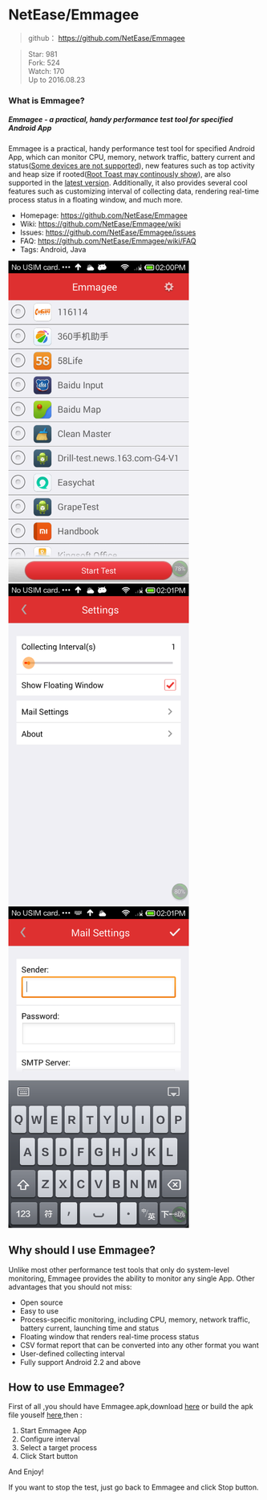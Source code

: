 # NetEase/Emmagee
> github： https://github.com/NetEase/Emmagee

> Star: 981  
> Fork: 524      
> Watch: 170    
> Up to 2016.08.23    

### What is Emmagee?

##### Emmagee - a practical, handy performance test tool for specified Android App

Emmagee is a practical, handy performance test tool for specified Android App, which can monitor CPU, memory, 
network traffic, battery current and status([Some devices are not supported](https://github.com/NetEase/Emmagee/wiki/Some-devices-are-not-supported)), new features such as top activity and heap size if rooted([Root Toast may continously show](https://github.com/NetEase/Emmagee/wiki/FAQ)), are also supported in the [latest version](https://github.com/NetEase/Emmagee/releases). Additionally, it also provides several cool features such as customizing interval of collecting data,
rendering real-time process status in a floating window, and much more.

 * Homepage: https://github.com/NetEase/Emmagee
 * Wiki: https://github.com/NetEase/Emmagee/wiki
 * Issues: https://github.com/NetEase/Emmagee/issues
 * FAQ: https://github.com/NetEase/Emmagee/wiki/FAQ
 * Tags: Android, Java 

<img src="../../img/emmagee1.png" width="360px" />
&nbsp;
<img src="../../img/emmagee2.png" width="360px" />
&nbsp;
<img src="../../img/emmagee3.png" width="360px" />

## Why should I use Emmagee?

Unlike most other performance test tools that only do system-level monitoring, Emmagee provides the ability to monitor any single App. Other advantages that
you should not miss:
* Open source
* Easy to use
* Process-specific monitoring, including CPU, memory, network traffic, battery current, launching time and status
* Floating window that renders real-time process status
* CSV format report that can be converted into any other format you want
* User-defined collecting interval
* Fully support Android 2.2 and above

## How to use Emmagee?

First of all ,you should have Emmagee.apk,download [here](http://code.google.com/p/emmagee/downloads/list) or 
build the apk file youself [here](https://github.com/NetEase/Emmagee/wiki/How-to-build-emmage.apk%3F),then :

1. Start Emmagee App
2. Configure interval
3. Select a target process 
4. Click Start button

And Enjoy!

If you want to stop the test, just go back to Emmagee and click Stop button.